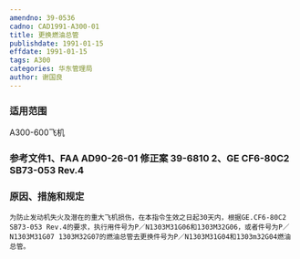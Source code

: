 ```yaml
---
amendno: 39-0536
cadno: CAD1991-A300-01
title: 更换燃油总管
publishdate: 1991-01-15
effdate: 1991-01-15
tags: A300
categories: 华东管理局
author: 谢国良
---
```


### 适用范围 
A300-600飞机

### 参考文件1、FAA AD90-26-01 修正案 39-6810 2、GE CF6-80C2 SB73-053 Rev.4 

### 原因、措施和规定 
    为防止发动机失火及潜在的重大飞机损伤，在本指令生效之日起30天内，根据GE.CF6-80C2 SB73-053 Rev.4的要求，执行用件号为P／N1303M31G06和1303M32G06，或者件号为P／N1303M31G07 1303M32G07的燃油总管去更换件号为P／N1303M31G04和1303m32G04燃油总管。
